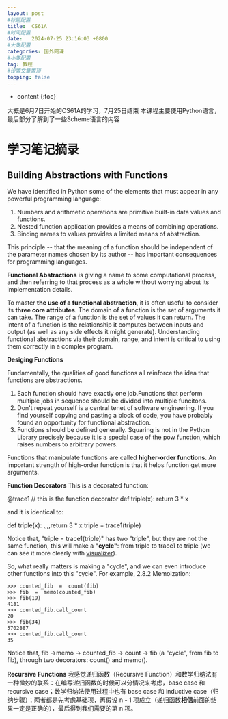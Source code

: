 ```yaml
---
layout: post
#标题配置
title:  CS61A
#时间配置
date:   2024-07-25 23:16:03 +0800
#大类配置
categories: 国外网课
#小类配置
tag: 教程
#设置文章置顶
topping: false
---
```


* content
{:toc}

大概是6月7日开始的CS61A的学习，7月25日结束
本课程主要使用Python语言，最后部分了解到了一些Scheme语言的内容



学习笔记摘录
====================================

Building Abstractions with Functions
----------
We have identified in Python some of the elements that must appear in any powerful programming language:
1. Numbers and arithmetic operations are primitive built-in data values and functions.
2. Nested function application provides a means of combining operations.
3. Binding names to values provides a limited means of abstraction.

This principle -- that the meaning of a function should be independent of the parameter names chosen by its author -- has important consequences for programming languages.

**Functional Abstractions** 
is giving a name to some computational process, and then referring to that process as a whole without worrying about its implementation details.

To master **the use of a functional abstraction**, it is often useful to consider its **three core attributes**. The domain of a function is the set of arguments it can take. The range of a function is the set of values it can return. The intent of a function is the relationship it computes between inputs and output (as well as any side effects it might generate). Understanding functional abstractions via their domain, range, and intent is critical to using them correctly in a complex program.

**Desiging Functions**

Fundamentally, the qualities of good functions all reinforce the idea that functions are abstractions.
1. Each function should have exactly one job.Functions that perform multiple jobs in sequence should be divided into multiple funcitons.
2. Don't repeat yourself is a central tenet of software engineering. If you find yourself copying and pasting a block of code, you have probably found an opportunity for functional abstraction.
3. Functions should be defined generally. Squaring is not in the Python Library precisely because it is a special case of the pow function, which raises numbers to arbitrary powers.

Functions that manipulate functions are called **higher-order functions**. An important strength of high-order function is that it helps function get more arguments.

**Function Decorators**
This is a decorated function:

@trace1 // this is the function decorator
def triple(x):
return 3 * x

and it is identical to:

def triple(x):
,,,,return 3 * x
triple = trace1(triple)

Notice that, "triple = trace1(triple)" has two "triple", but they are not the same function, this will make a **"cycle"**: from triple to trace1 to triple (we can see it more clearly with [visualizer](https://pythontutor.com/render.html#code=def%20trace%28fn%29%3A%0A%20%20%20%20def%20wrapped%28x%29%3A%0A%20%20%20%20%20%20%20%20print%28'-%3E%20',%20fn,%20'%28',%20x,%20'%29'%29%0A%20%20%20%20%20%20%20%20return%20fn%28x%29%0A%20%20%20%20return%20wrapped%0A%20%20%20%20%0Adef%20triple%28x%29%3A%0A%20%20%20%20return%203%20*%20x%0Atriple%20%3D%20trace%28triple%29%0A%0Afor%20i%20in%20range%285%29%3A%0A%20%20%20%20triple%28i%29&cumulative=false&curInstr=0&heapPrimitives=nevernest&mode=display&origin=opt-frontend.js&py=3&rawInputLstJSON=%5B%5D&textReferences=false)).


So, what really matters is making a "cycle", and we can even introduce other functions into this "cycle". For example, 2.8.2 Memoization:
```
>>> counted_fib  =  count(fib)
>>> fib  =  memo(counted_fib)
>>> fib(19)
4181
>>> counted_fib.call_count
20
>>> fib(34)
5702887
>>> counted_fib.call_count
35
```
Notice that, fib ->memo -> counted_fib -> count -> fib (a "cycle", from fib to fib), through two decorators: count() and memo().

**Recursive Functions**
我感觉递归函数（Recursive Function）和数学归纳法有一种微妙的联系：在编写递归函数的时候可以分情况来考虑，base case 和 recursive case；数学归纳法使用过程中也有 base case 和 inductive case（归纳步骤）；两者都是先考虑基础项，再假设 n - 1 项成立（递归函数**相信**前面的结果一定是正确的），最后得到我们需要的第 n 项。